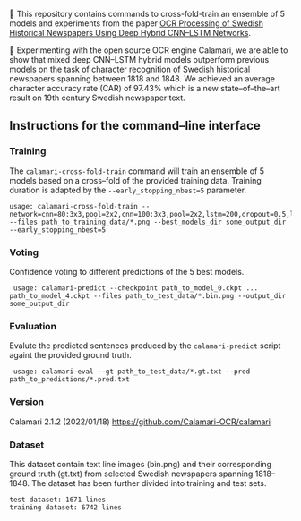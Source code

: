 📌 This repository contains commands to cross-fold-train an ensemble of 5 models and experiments from the paper [OCR Processing of Swedish Historical Newspapers Using Deep Hybrid CNN–LSTM Networks](https://acl-bg.org/proceedings/2021/RANLP%202021/pdf/2021.ranlp-1.23.pdf). 

📌 Experimenting with the open source OCR engine Calamari, we are able to show that mixed deep CNN–LSTM hybrid models outperform previous models on the task of character recognition of Swedish historical newspapers spanning between 1818 and 1848. We achieved an average character accuracy rate (CAR) of 97.43% which is a new state–of–the–art result on 19th century Swedish newspaper text.

## Instructions for the command–line interface

### Training 
The `calamari-cross-fold-train` command will train an ensemble of 5 models based on a cross–fold of the provided training data. Training duration is adapted by the `--early_stopping_nbest=5` parameter.

	usage: calamari-cross-fold-train --network=cnn=80:3x3,pool=2x2,cnn=100:3x3,pool=2x2,lstm=200,dropout=0.5,lstm=200,dropout=0.5 --files path_to_training_data/*.png --best_models_dir some_output_dir --early_stopping_nbest=5 
### Voting
Confidence voting to different predictions of the 5 best models.
  
 	 usage: calamari-predict --checkpoint path_to_model_0.ckpt ... path_to_model_4.ckpt --files path_to_test_data/*.bin.png --output_dir some_output_dir
### Evaluation
Evalute the predicted sentences produced by the `calamari-predict` script againt the provided ground truth.

	 usage: calamari-eval --gt path_to_test_data/*.gt.txt --pred path_to_predictions/*.pred.txt

### Version 
Calamari 2.1.2 (2022/01/18)
https://github.com/Calamari-OCR/calamari

### Dataset 
This dataset contain text line images (bin.png) and their corresponding ground truth (gt.txt) from selected Swedish newspapers spanning 1818–1848. The dataset has been further divided into training and test sets. <br/> 
	
	test dataset: 1671 lines
	training dataset: 6742 lines 

 
